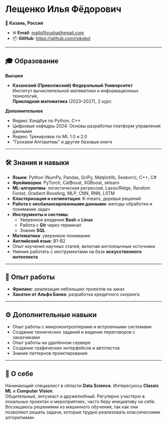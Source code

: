 # Лещенко Илья Фёдорович  
📍 **Казань, Россия**  

- ✉ **Email**: mailofilyusha@gmail.com  
- 📦 **GitHub**: https://github.com/rokokol  

---

## 🎓 Образование  
**Высшее**  
- **Казанский (Приволжский) Федеральный Университет**  
  Институт вычислительной математики и информационных технологий,  
  **Прикладная математика** (2023–2027), 2 курс  

**Дополнительное**  
- Яндекс Хэндбук по Python, C++  
- Цифровые кафедры 2024: Основы разработки платформ управления данными  
- Яндекс Тренировки по ML 1.0 и 2.0  
- "Грокаем Алгоритмы" и другие базовые книги  

---

## 🛠️ Знания и навыки  
- **Языки**: Python (NumPy, Pandas, SciPy, Matplotlib, Seaborn), C++, C#  
- **Фреймворки**: PyTorch, CatBoost, XGBoost, sklearn  
- **ML-алгоритмы**: логистическая регрессия, Lasso/Ridge, Random Forest, Gradient Boosting, MLP, CNN, RNN, LSTM  
- **Кластеризация и сегментация**: K-means, деревья решений  
- **Работа с несбалансированными данными**: методы обработки и понимание задач  
- **Инструменты и системы**:  
   - Уверенное владение **Bash** и **Linux**  
   - Работа с **Git** через терминал  
   - Знание **SQL**  
- **Математика**: уверенное понимание  
- **Английский язык**: B1-B2  
- Опыт изучения научных статей, включая англоязычные источники  
- Умение работать с инструментами на базе **искусственного интеллекта**  

---

## 💼 Опыт работы  
- **Фриланс**: реализация небольших проектов на заказ  
- **Хакатон от Альфа Банка**: разработка кредитного скоринга  

---

## ⚙️ Дополнительные навыки  
- Опыт работы с микроконтроллерами и встроенными системами  
- Создание технических заданий и ведение переговоров с заказчиками  
- Опыт работы на удалённом сервере  
- Создание графических интерфейсов и автотестов  
- Знание паттернов проектирования  

---

## 👤 О себе  
Начинающий специалист в области **Data Science**. Интересуюсь **Classic ML** и **Computer Vision**.  
Общительный, энтузиаст и дружелюбный. Регулярно участвую в локальных проектах и мероприятиях, часто беру инициативу на себя. Восхищаюсь решениями из машинного обучения, так как они позволяют решать задачи, которые трудно реализовать классическими алгоритмами.  

